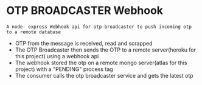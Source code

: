 # OTP BROADCASTER Webhook
`A node- express Webhook api for otp-broadcaster to push incoming otp to a remote database`

* OTP from the message is received, read and scrapped
* The OTP Broadcaster then sends the OTP to a remote server(heroku for this project) using a webhook api
* The webhook stored the otp on a remote mongo server(atlas for this project) with a "PENDING" process tag
* The consumer calls the otp broadcaster service and gets the latest otp
